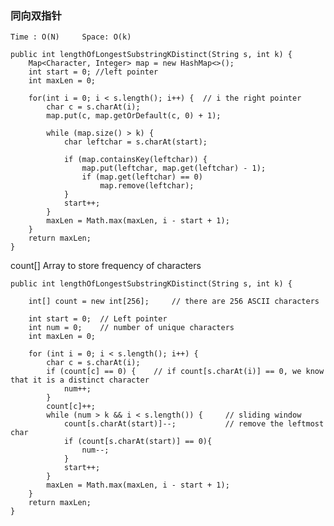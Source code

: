 ### 同向双指针
    
    Time : O(N)     Space: O(k)
    
    public int lengthOfLongestSubstringKDistinct(String s, int k) {
        Map<Character, Integer> map = new HashMap<>();
        int start = 0; //left pointer
        int maxLen = 0;

        for(int i = 0; i < s.length(); i++) {  // i the right pointer
            char c = s.charAt(i);
            map.put(c, map.getOrDefault(c, 0) + 1);

            while (map.size() > k) {
                char leftchar = s.charAt(start);

                if (map.containsKey(leftchar)) {
                    map.put(leftchar, map.get(leftchar) - 1);                     
                    if (map.get(leftchar) == 0) 
                        map.remove(leftchar);
                }
                start++;
            }
            maxLen = Math.max(maxLen, i - start + 1);
        }
        return maxLen;
    }
    
    
count[]  Array to store frequency of characters


    public int lengthOfLongestSubstringKDistinct(String s, int k) {
        
        int[] count = new int[256];     // there are 256 ASCII characters 

        int start = 0;  // Left pointer
        int num = 0;    // number of unique characters
        int maxLen = 0;
    
        for (int i = 0; i < s.length(); i++) {
            char c = s.charAt(i);
            if (count[c] == 0) {    // if count[s.charAt(i)] == 0, we know that it is a distinct character
                num++;
            }
            count[c]++;
            while (num > k && i < s.length()) {     // sliding window
                count[s.charAt(start)]--;           // remove the leftmost char
                if (count[s.charAt(start)] == 0){ 
                    num--;
                }
                start++;
            }
            maxLen = Math.max(maxLen, i - start + 1);
        }
        return maxLen;
    }

